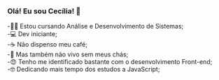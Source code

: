 ### Olá! Eu sou Cecília! 👋

-👩‍💻 Estou cursando Análise e Desenvolvimento de Sistemas;<br/>
-💻 Dev iniciante;<br/>
-☕ Não dispenso meu café;<br/>
-🍵 Mas também não vivo sem meus chás;<br/>
-😍 Tenho me identificado bastante com o desenvolvimento Front-end;<br/>
-🤓 Dedicando mais tempo dos estudos a JavaScript;

